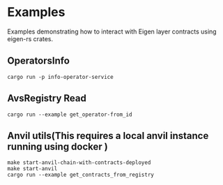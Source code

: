 # Examples

Examples demonstrating how to interact with Eigen layer contracts using eigen-rs crates.

## OperatorsInfo
```
cargo run -p info-operator-service
```

## AvsRegistry Read
```
cargo run --example get_operator-from_id
```

## Anvil utils(This requires a local anvil instance running using docker )
```
make start-anvil-chain-with-contracts-deployed
make start-anvil
cargo run --example get_contracts_from_registry
```

